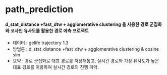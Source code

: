 # path_prediction
#### d_stat_distance +fast_dtw + agglomerative clustering 을 사용한 경로 군집화와 코사인 유사도를 활용한 경로 에측 프로젝트

* 데이터 : gelife trajectory 1.3
* 방법론 : d_stat_distance +fast_dtw + agglomerative clustering & cosine sim
* 요약 : 경로 군집화로 대표 경로를 저장해놓고, 실시간 경로와 가장 유사도가 높은 대표 경로를 이용하여 실시간 경로의 진행 파악.

